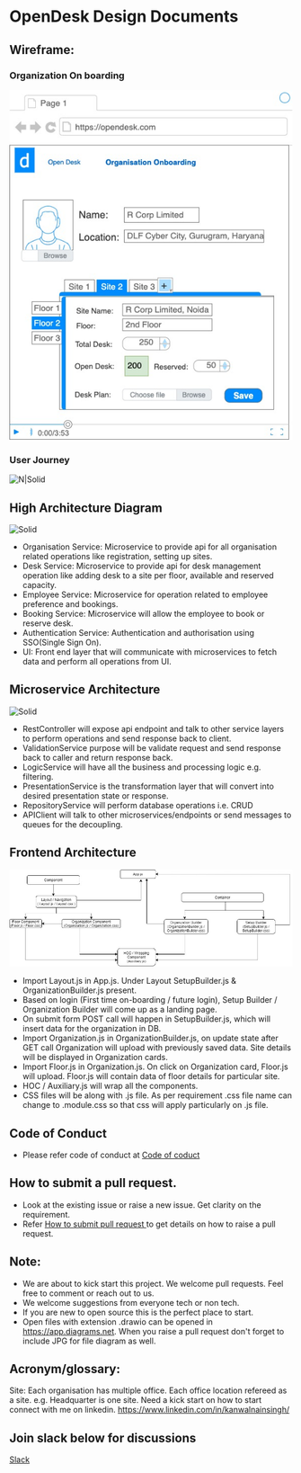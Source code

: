 # OpenDesk Design Documents

## Wireframe:
### Organization On boarding
![N|Solid](images/organization_onboarding_wireframe_v1.1.jpg)

### User Journey
![N|Solid](images/user_journey_wireframe_v1.jpg)

## High Architecture Diagram

![Solid](images/architecture_v1.jpg)

- Organisation Service: Microservice to provide api for all organisation related operations like registration, setting up sites.
- Desk Service: Microservice to provide api for desk management operation like adding desk to a site per floor, available and reserved capacity.
- Employee Service: Microservice for operation related to employee preference and bookings.
- Booking Service: Microservice will allow the employee to book or reserve desk.
- Authentication Service: Authentication and authorisation using SSO(Single Sign On).   
- UI: Front end layer that will communicate with microservices to fetch data and perform all operations from UI.

## Microservice Architecture 
![Solid](images/microservice_design_v1.jpg)
- RestController will expose api endpoint and talk to other service layers to perform operations and send response back to client.
- ValidationService purpose will be validate request and send response back to caller and return response back. 
- LogicService will have all the business and processing logic e.g. filtering.
- PresentationService is the transformation layer that will convert into desired presentation state or response. 
- RepositoryService will perform database operations i.e. CRUD
- APIClient will talk to other microservices/endpoints or send messages to queues for the decoupling.


## Frontend Architecture
![Solid](images/Organization_Architechture.jpg)
- Import Layout.js in App.js. Under Layout SetupBuilder.js & OrganizationBuilder.js present.
- Based on login (First time on-boarding / future login), Setup Builder / Organization Builder will come up as a landing page.
- On submit form POST call will happen in SetupBuilder.js, which will insert data for the organization in DB. 
- Import Organization.js in OrganizationBuilder.js, on update state after GET call Organization will upload with previously saved data. Site details will be displayed in Organization cards.
- Import Floor.js in Organization.js. On click on Organization card, Floor.js will upload. Floor.js will contain data of floor details for particular site.
- HOC / Auxiliary.js will wrap all the components.
- CSS files will be along with .js file. As per requirement .css file name can change to .module.css so that css will apply particularly on .js file.

## Code of Conduct 
- Please refer code of conduct at [Code of coduct](code-of-conduct.md)

## How to submit a pull request.
- Look at the existing issue or raise a new issue. Get clarity on the requirement.
- Refer [How to submit pull request ](https://jarv.is/notes/how-to-pull-request-fork-github/) to get details on how to raise a pull request.

## Note:
- We are about to kick start this project. We welcome pull requests. Feel free to comment or reach out to us. 
- We welcome suggestions from everyone tech or non tech.
- If you are new to open source this is the perfect place to start.
- Open files with extension .drawio can be opened in https://app.diagrams.net. When you raise a pull request don't forget to include JPG for file diagram  as well. 


## Acronym/glossary: 
Site: Each organisation has multiple office. Each office location refereed as a site. e.g. Headquarter is one site.
Need a kick start on how to start connect with me on linkedin. https://www.linkedin.com/in/kanwalnainsingh/ 
 
## Join slack below for discussions

[Slack](https://join.slack.com/t/opendeskworkspace/shared_invite/zt-igi3hzmb-gIHpAlM0JgbGXbydMwUfoA) 
